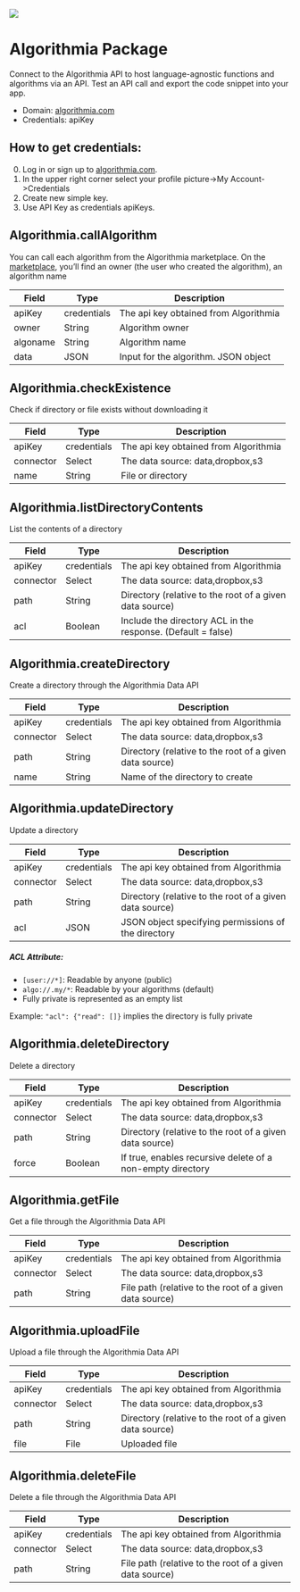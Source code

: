 [![](https://scdn.rapidapi.com/RapidAPI_banner.png)](https://rapidapi.com/package/Algorithmia/functions?utm_source=RapidAPIGitHub_AlgorithmiaFunctions&utm_medium=button&utm_content=RapidAPI_GitHub)
# Algorithmia Package
Connect to the Algorithmia API to host language-agnostic functions and algorithms via an API. Test an API call and export the code snippet into your app.
* Domain: [algorithmia.com](https://algorithmia.com/)
* Credentials: apiKey

## How to get credentials:

0. Log in or sign up to [algorithmia.com](https://algorithmia.com/).
1. In the upper right corner select your profile picture->My Account->Credentials
2. Create new simple key.
3. Use API Key as credentials apiKeys.

## Algorithmia.callAlgorithm
You can call each algorithm from the Algorithmia marketplace.
On the [marketplace](https://algorithmia.com/algorithms), you’ll find an owner (the user who created the algorithm), an algorithm name

| Field   | Type       | Description
|---------|------------|----------
| apiKey  | credentials| The api key obtained from Algorithmia
| owner   | String     | Algorithm owner
| algoname| String     | Algorithm name
| data    | JSON       | Input for the algorithm. JSON object

## Algorithmia.checkExistence
Check if directory or file exists without downloading it

| Field    | Type       | Description
|----------|------------|----------
| apiKey   | credentials| The api key obtained from Algorithmia
| connector| Select     | The data source: data,dropbox,s3
| name     | String     | File or directory

## Algorithmia.listDirectoryContents
List the contents of a directory

| Field    | Type       | Description
|----------|------------|----------
| apiKey   | credentials| The api key obtained from Algorithmia
| connector| Select     | The data source: data,dropbox,s3
| path     | String     | Directory (relative to the root of a given data source)
| acl      | Boolean    | Include the directory ACL in the response. (Default = false) 

## Algorithmia.createDirectory
Create a directory through the Algorithmia Data API

| Field    | Type       | Description
|----------|------------|----------
| apiKey   | credentials| The api key obtained from Algorithmia
| connector| Select     | The data source: data,dropbox,s3
| path     | String     | Directory (relative to the root of a given data source)
| name     | String     | Name of the directory to create

## Algorithmia.updateDirectory
Update a directory

| Field    | Type       | Description
|----------|------------|----------
| apiKey   | credentials| The api key obtained from Algorithmia
| connector| Select     | The data source: data,dropbox,s3
| path     | String     | Directory (relative to the root of a given data source)
| acl      | JSON       | JSON object specifying permissions of the directory
##### ACL Attribute:
* ```[user://*]```: Readable by anyone (public)
* ```algo://.my/*```: Readable by your algorithms (default)
* Fully private is represented as an empty list

Example: ```"acl": {"read": []}``` implies the directory is fully private

## Algorithmia.deleteDirectory
Delete a directory

| Field    | Type       | Description
|----------|------------|----------
| apiKey   | credentials| The api key obtained from Algorithmia
| connector| Select     | The data source: data,dropbox,s3
| path     | String     | Directory (relative to the root of a given data source)
| force    | Boolean    | If true, enables recursive delete of a non-empty directory

## Algorithmia.getFile
Get a file through the Algorithmia Data API

| Field    | Type       | Description
|----------|------------|----------
| apiKey   | credentials| The api key obtained from Algorithmia
| connector| Select     | The data source: data,dropbox,s3
| path     | String     | File path (relative to the root of a given data source)

## Algorithmia.uploadFile
Upload a file through the Algorithmia Data API

| Field    | Type       | Description
|----------|------------|----------
| apiKey   | credentials| The api key obtained from Algorithmia
| connector| Select     | The data source: data,dropbox,s3
| path     | String     | Directory (relative to the root of a given data source)
| file     | File       | Uploaded file

## Algorithmia.deleteFile
Delete a file through the Algorithmia Data API

| Field    | Type       | Description
|----------|------------|----------
| apiKey   | credentials| The api key obtained from Algorithmia
| connector| Select     | The data source: data,dropbox,s3
| path     | String     | File path (relative to the root of a given data source)

